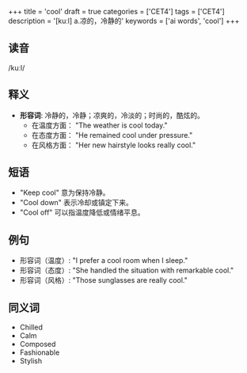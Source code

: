 +++
title = 'cool'
draft = true
categories = ['CET4']
tags = ['CET4']
description = '[kuːl] a.凉的，冷静的'
keywords = ['ai words', 'cool']
+++

## 读音
/kuːl/

## 释义
- **形容词**: 冷静的，冷静；凉爽的，冷淡的；时尚的，酷炫的。
  - 在温度方面： "The weather is cool today."
  - 在态度方面： "He remained cool under pressure."
  - 在风格方面： "Her new hairstyle looks really cool."

## 短语
- "Keep cool" 意为保持冷静。
- "Cool down" 表示冷却或镇定下来。
- "Cool off" 可以指温度降低或情绪平息。

## 例句
- 形容词（温度）: "I prefer a cool room when I sleep."
- 形容词（态度）: "She handled the situation with remarkable cool."
- 形容词（风格）: "Those sunglasses are really cool."

## 同义词
- Chilled
- Calm
- Composed
- Fashionable
- Stylish
